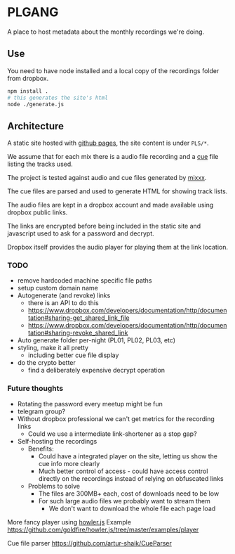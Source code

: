 # PLGANG

A place to host metadata about the monthly recordings we're doing.

## Use

You need to have node installed and a local copy of the recordings folder from dropbox.

```bash
npm install .
# this generates the site's html
node ./generate.js
```

## Architecture

A static site hosted with [github pages](https://pages.github.com/), the site content is under `PLS/*`.

We assume that for each mix there is a audio file recording and a [cue](https://en.wikipedia.org/wiki/Cue_sheet_(computing)#Essential_commands) file listing the tracks used.

The project is tested against audio and cue files generated by [mixxx](https://mixxx.org/download/).

The cue files are parsed and used to generate HTML for showing track lists.

The audio files are kept in a dropbox account and made available using dropbox public links.

The links are encrypted before being included in the static site and javascript used to ask for a password and decrypt.

Dropbox itself provides the audio player for playing them at the link location.

### TODO

* remove hardcoded machine specific file paths
* setup custom domain name
* Autogenerate (and revoke) links
  * there is an API to do this
  * https://www.dropbox.com/developers/documentation/http/documentation#sharing-get_shared_link_file
  * https://www.dropbox.com/developers/documentation/http/documentation#sharing-revoke_shared_link
* Auto generate folder per-night (PL01, PL02, PL03, etc)
* styling, make it all pretty
  * including better cue file display
* do the crypto better
  * find a deliberately expensive decrypt operation

### Future thoughts

* Rotating the password every meetup might be fun
* telegram group?
* Without dropbox professional we can't get metrics for the recording links
  * Could we use a intermediate link-shortener as a stop gap?
* Self-hosting the recordings
  * Benefits:
    * Could have a integrated player on the site, letting us show the cue info more clearly
    * Much better control of access - could have access control directly on the recordings instead of relying on obfuscated links
  * Problems to solve
    * The files are 300MB+ each, cost of downloads need to be low
    * For such large audio files we probably want to stream them
      * We don't want to download the whole file each page load

More fancy player using [howler.js](https://github.com/goldfire/howler.js)
Example https://github.com/goldfire/howler.js/tree/master/examples/player

Cue file parser https://github.com/artur-shaik/CueParser
